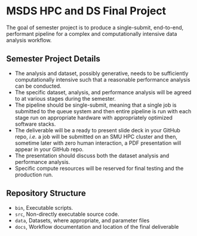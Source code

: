 # MSDS HPC and DS Final Project

The goal of semester project is to produce a single-submit, end-to-end,
performant pipeline for a complex and computationally intensive data analysis
workflow.

## Semester Project Details

- The analysis and dataset, possibly generative, needs to be
  sufficiently computationally intensive such that a reasonable
  performance analysis can be conducted.
- The specific dataset, analysis, and performance analysis will be
  agreed to at various stages during the semester.
- The pipeline should be single-submit, meaning that a single job is
  submitted to the queue system and then entire pipeline is run with
  each stage run on appropriate hardware with appropriately optimized
  software stacks.
- The deliverable will be a ready to present slide deck in your GitHub
  repo, *i.e.* a job will be submitted on an SMU HPC cluster and then,
  sometime later with zero human interaction, a PDF presentation will
  appear in your GitHub repo.
- The presentation should discuss both the dataset analysis and
  performance analysis.
- Specific compute resources will be reserved for final testing and
  the production run.

## Repository Structure

- `bin`, Executable scripts.
- `src`, Non-directly executable source code.
- `data`, Datasets, where appropriate, and parameter files
- `docs`, Workflow documentation and location of the final deliverable
